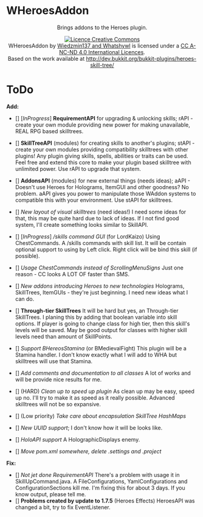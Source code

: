 WHeroesAddon
===============

<div align="center">Brings addons to the Heroes plugin.


<a rel="license" href="http://creativecommons.org/licenses/by-nc-nd/4.0/"><img alt="Licence Creative Commons" style="border-width:0" src="http://i.creativecommons.org/l/by-nc-nd/4.0/88x31.png" /></a>
<br /><span xmlns:dct="http://purl.org/dc/terms/" property="dct:title">WHeroesAddon</span> by <a xmlns:cc="http://creativecommons.org/ns#" href="https://github.com/wiedzmin137/WHeroesAddon" property="cc:attributionName" rel="cc:attributionURL">Wiedzmin137 and Whatshywl</a> is licensed under a <a rel="license" href="http://creativecommons.org/licenses/by-nc-nd/4.0/">CC A-NC-ND 4.0 International Licences</a>.<br />Based on the work available at <a xmlns:dct="http://purl.org/dc/terms/" href="http://dev.bukkit.org/bukkit-plugins/heroes-skill-tree/" rel="dct:source">http://dev.bukkit.org/bukkit-plugins/heroes-skill-tree/</a></div>

ToDo
===========

**Add:**
- [] [*InProgress*] **RequirementAPI** for upgrading & unlocking skills;
	 rAPI - create your own module providing new power for making
	 unavailable, REAL RPG based skilltrees. 
- [] **SkillTreeAPI** (modules) for creating skills to another's plugins;
	 stAPI - create your own modules providing compatibility skilltrees
	 with other plugins! Any plugin giving skills, spells, abilities or
	 traits can be used. Feel free and extend this core to make your plugin
	 based skilltree with unlimited power. Use rAPI to upgrade that system.
- [] **AddonsAPI** (modules) for new external things (needs ideas);
	 aAPI - Doesn't use Heroes for Holograms, ItemGUI and other goodness?
	 No problem. aAPI gives you power to manipulate those WAddon systems
	 to compatible this with your environment. Use stAPI for skilltrees.
	
- [] *New layout of visual skilltrees* (need ideas!)
     I need some ideas for that, this may be quite hard due to lack
	 of ideas. If I not find good system, I'll create something looks
	 similar to SkillAPI.
	
- [] [*InProgress*] */skills command GUI* (for LordKaizo)
	 Using ChestCommands. A /skills commands with skill list. It
	 will be contain optional support to using by Left click.
	 Right click will be bind this skill (if possible).
- [] *Usage ChestCommands instead of ScrollingMenuSigns*
	 Just one reason - CC looks A LOT OF faster than SMS.
- [] *New addons introducing Heroes to new technologies*
	 Holograms, SkillTrees, ItemGUIs - they're just beginning.
	 I need new ideas what I can do.
   
- [] **Through-tier SkillTrees**
	 It will be hard but yes, an Through-tier SkillTrees. I planing
	 this by adding that boolean variable into skill options. If player
	 is going to change class for high tier, then this skill's levels
	 will be saved. May be good output for classes with higher skill levels
	 need than amount of SkillPoints.
- [] *Support BHereosStamina* (or BMedievalFight)
	 This plugin will be a Stamina handler. I don't know exactly what I will
	 add to WHA but skilltrees will use that Stamina.
	
- [] *Add comments and documentation to all classes*
	 A lot of works and will be provide nice results for me.
- [] (HARD) *Clean up to speed up plugin*
	 As clean up may be easy, speed up no. I'll try to make it as speed
	 as it really possible. Advanced skilltrees will not be so expansive.
- [] (Low priority) *Take care about encapsulation SkillTree HashMaps*
	
- [] *New UUID support*;
	 I don't know how it will be looks like.
	
- [] *HoloAPI support*
	 A HolographicDisplays enemy.
	
- [] *Move pom.xml somewhere, delete .settings and .project*

**Fix:**
- [] *Not jet done RequirementAPI*
	 There's a problem with usage it in SkillUpCommand.java. A FileConfigurations,
	 YamlConfigurations and ConfigurationSections kill me. I'm fixing this for about
	 3 days. If you know output, please tell me.
- [] **Problems created by update to 1.7.5** (Heroes Effects)
	 HeroesAPI was changed a bit, try to fix EventListener.
